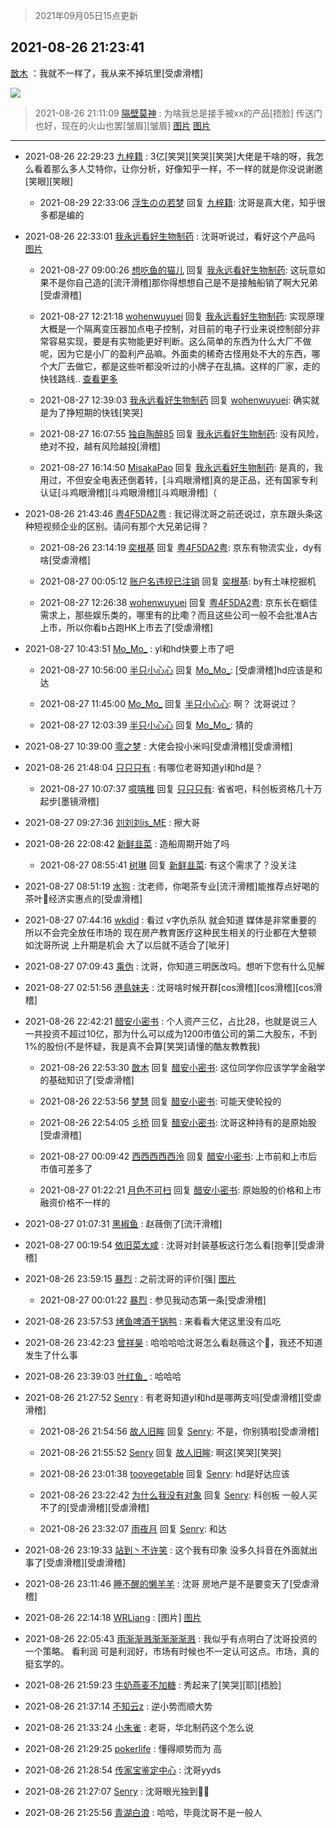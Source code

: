 > 2021年09月05日15点更新
<link rel="stylesheet" href="https://cdn.jsdelivr.net/gh/taotie6/sampleJSON@main/css/photo_show.css">


 ## 2021-08-26 21:23:41 

 [㪚木](https://www.coolapk.com/feed/29547801?shareKey=MzhmY2M0NzJjZDYzNjEzMTc4MzY~) ：我就不一样了，我从来不掉坑里[受虐滑稽] 

<div class="album">
<img class="img-item" src="http://image.coolapk.com/feed/2021/0826/21/1081091_34708885_4219_5101@1997x1986.png" />
</div>

> 2021-08-26 21:11:09 
> [隔壁莫神](https://www.coolapk.com/feed/29547448?shareKey=MDg5OWI2ZDQyMjhmNjEzMTc4MzY~) : 为啥我总是接手被xx的产品[捂脸] 传送门也好，现在的火山也罢[皱眉][皱眉] 
[图片](http://image.coolapk.com/feed/2021/0826/21/3932143_cf0f0395_3467_5388@690x280.png)
[图片](http://image.coolapk.com/feed/2021/0826/21/3932143_3cde3c87_3467_539@295x353.jpeg)

 ------- 

- 2021-08-26 22:29:23 [九梓籍](uid=2004005) : 3亿[笑哭][笑哭][笑哭]大佬是干啥的呀，我怎么看着那么多人艾特你，让你分析，好像知乎一样，不一样的就是你没说谢邀[笑眼][笑眼] 

    - 2021-08-29 22:33:06 [浮生のの若梦](uid=1701812) 回复 [九梓籍](uid=2004005): 沈哥是真大佬，知乎很多都是编的 

- 2021-08-26 22:33:01 [我永远看好生物制药](uid=3331493) : 沈哥听说过，看好这个产品吗 [图片](http://image.coolapk.com/feed/2021/0826/22/3331493_2530f7d9_8360_9363@2160x3840.jpeg)

    - 2021-08-27 09:00:26 [想吃鱼的猫儿](uid=2084496) 回复 [我永远看好生物制药](uid=3331493): 这玩意如果不是你自己造的[流汗滑稽]那你得想想自己是不是接触船销了啊大兄弟[受虐滑稽] 

    - 2021-08-27 12:21:18 [wohenwuyuei](uid=1096665) 回复 [我永远看好生物制药](uid=3331493): 实现原理大概是一个隔离变压器加点电子控制，对目前的电子行业来说控制部分非常容易实现，要是有实物能更好判断。这么简单的东西为什么大厂不做呢，因为它是小厂的盈利产品嘛。外面卖的稀奇古怪用处不大的东西，哪个大厂去做它，都是这些听都没听过的小牌子在乱搞。这样的厂家，走的快钱路线.. <a href="/feed/replyList?id=227184378">查看更多</a> 

    - 2021-08-27 12:39:03 [我永远看好生物制药](uid=3331493) 回复 [wohenwuyuei](uid=1096665): 确实就是为了挣短期的快钱[笑哭] 

    - 2021-08-27 16:07:55 [独自陶醉85](uid=2548295) 回复 [我永远看好生物制药](uid=3331493): 没有风险，绝对不投，越有风险越投[滑稽] 

    - 2021-08-27 16:14:50 [MisakaPao](uid=598611) 回复 [我永远看好生物制药](uid=3331493): 是真的，我用过，不但安全电表还倒着转，[斗鸡眼滑稽]真的是正品，还有国家专利认证[斗鸡眼滑稽][斗鸡眼滑稽][斗鸡眼滑稽]（ 

- 2021-08-26 21:43:46 [粤4F5DA2粤](uid=983185) : 我记得沈哥之前还说过，京东跟头条这种短视频企业的区别。请问有那个大兄弟记得？ 

    - 2021-08-26 23:14:19 [奕根基](uid=786346) 回复 [粤4F5DA2粤](uid=983185): 京东有物流实业，dy有啥[受虐滑稽] 

    - 2021-08-27 00:05:12 [账户名违规已注销](uid=1039732) 回复 [奕根基](uid=786346): by有土味挖掘机 

    - 2021-08-27 12:26:38 [wohenwuyuei](uid=1096665) 回复 [粤4F5DA2粤](uid=983185): 京东长在蝈佳需求上，那些娱乐类的，哪里有的比嘞？而且这些公司一般不会批准A古上市，所以你看b占跑HK上市去了[受虐滑稽] 

- 2021-08-27 10:43:51 [Mo_Mo_](uid=432865) : yl和hd快要上市了吧 

    - 2021-08-27 10:56:00 [半只小心心](uid=1559932) 回复 [Mo_Mo_](uid=432865): [受虐滑稽]hd应该是和达 

    - 2021-08-27 11:45:00 [Mo_Mo_](uid=432865) 回复 [半只小心心](uid=1559932): 啊？ 沈哥说过？ 

    - 2021-08-27 12:03:39 [半只小心心](uid=1559932) 回复 [Mo_Mo_](uid=432865): 猜的 

- 2021-08-27 10:39:00 [零之梦](uid=8391662) : 大佬会投小米吗[受虐滑稽][受虐滑稽] 

- 2021-08-26 21:48:04 [只只只有](uid=2467028) : 有哪位老哥知道yl和hd是？ 

    - 2021-08-27 10:07:37 [噫嘻稚](uid=3140341) 回复 [只只只有](uid=2467028): 省省吧，科创板资格几十万起步[墨镜滑稽] 

- 2021-08-27 09:27:36 [刘刘刘is_ME](uid=4119920) : 擦大哥 

- 2021-08-26 22:08:42 [新鲜韭菜](uid=1735035) : 造船周期开始了吗 

    - 2021-08-27 08:55:41 [树琳](uid=1807052) 回复 [新鲜韭菜](uid=1735035): 有这个需求了？没关注 

- 2021-08-27 08:51:19 [水狗](uid=1827990) : 沈老师，你喝茶专业[流汗滑稽]能推荐点好喝的茶叶🐴经济实惠点的[受虐滑稽] 

- 2021-08-27 07:44:16 [wkdid](uid=872292) : 看过 v字仇杀队 就会知道  媒体是非常重要的  所以不会完全放任市场的   现在房产教育医疗这种民生相关的行业都在大整顿  如沈哥所说  上升期是机会  大了以后就不适合了[呲牙] 

- 2021-08-27 07:09:43 [乘伪](uid=3843637) : 沈哥，你知道三明医改吗。想听下您有什么见解 

- 2021-08-27 02:51:56 [港島妹夫](uid=1145633) : 沈哥啥时候开群[cos滑稽][cos滑稽][cos滑稽] 

- 2021-08-26 22:42:21 [醋安小密书](uid=1946508) : 个人资产三亿，占比28，也就是说三人一共投资不超过10亿，那为什么可以成为1200市值公司的第二大股东，不到1%的股份(不是怀疑，我是真不会算[笑哭]请懂的酷友教教我) 

    - 2021-08-26 22:53:30 [㪚木](uid=1081091) 回复 [醋安小密书](uid=1946508): 这位同学你应该学学金融学的基础知识了[受虐滑稽] 

    - 2021-08-26 22:53:56 [梦慧](uid=3752449) 回复 [醋安小密书](uid=1946508): 可能天使轮投的 

    - 2021-08-26 22:54:05 [彡桥](uid=3740933) 回复 [醋安小密书](uid=1946508): 沈哥这种持有的是原始股[受虐滑稽] 

    - 2021-08-27 00:09:42 [西西西西西泠](uid=3009916) 回复 [醋安小密书](uid=1946508): 上市前和上市后市值可差多了 

    - 2021-08-27 01:22:21 [月色不可扫](uid=3639201) 回复 [醋安小密书](uid=1946508): 原始股的价格和上市融资价格不一样的 

- 2021-08-27 01:07:31 [黑椒鱼](uid=1624691) : 赵薇倒了[流汗滑稽] 

- 2021-08-27 00:19:54 [依旧菜太咸](uid=1600968) : 沈哥对封装基板这行怎么看[抱拳][受虐滑稽] 

- 2021-08-26 23:59:15 [暴烈](uid=3307053) : 之前沈哥的评价[强] [图片](http://image.coolapk.com/feed/2021/0826/23/3307053_eafd9488_3554_6108@1440x369.jpeg)

    - 2021-08-27 00:01:22 [暴烈](uid=3307053) : 参见我动态第一条[受虐滑稽] 

- 2021-08-26 23:57:53 [烤鱼啤酒干锅鸭](uid=1076410) : 来看看大佬这里没有瓜吃 

- 2021-08-26 23:42:23 [曾祥昊](uid=6695078) : 哈哈哈哈沈哥怎么看赵薇这个🍉，我还不知道发生了什么事 

- 2021-08-26 23:39:03 [叶红鱼_](uid=728808) : 哈哈哈 

- 2021-08-26 21:27:52 [Senry](uid=920128) : 有老哥知道yl和hd是哪两支吗[受虐滑稽][受虐滑稽] 

    - 2021-08-26 21:54:56 [故人旧眸](uid=5481001) 回复 [Senry](uid=920128): 不是，你别猜啦[受虐滑稽] 

    - 2021-08-26 21:55:52 [Senry](uid=920128) 回复 [故人旧眸](uid=5481001): 啊这[笑哭][笑哭] 

    - 2021-08-26 23:01:38 [toovegetable](uid=2180995) 回复 [Senry](uid=920128): hd是好达应该 

    - 2021-08-26 23:22:42 [为什么我没有对象](uid=2236988) 回复 [Senry](uid=920128): 科创板 一般人买不了的[受虐滑稽][受虐滑稽] 

    - 2021-08-26 23:32:07 [雨夜月](uid=2036968) 回复 [Senry](uid=920128): 和达 

- 2021-08-26 23:19:33 [站到丶不许笑](uid=1165627) : 这个我有印象 没多久抖音在外面就出事了[受虐滑稽][受虐滑稽] 

- 2021-08-26 23:11:46 [睡不醒的懒羊羊](uid=4242505) : 沈哥 房地产是不是要变天了[受虐滑稽] 

- 2021-08-26 22:14:18 [WRLiang](uid=533595) : [图片] [图片](http://image.coolapk.com/feed/2020/0606/14/1081091_5f842319_5639_0655@300x300.gif)

- 2021-08-26 22:05:43 [雨渐渐溅渐渐渐渐溅](uid=2384512) : 我似乎有点明白了沈哥投资的一个策略。
看利润
可是利润好，市场有时候也不一定认可这点。市场，真的挺玄学的。 

- 2021-08-26 21:59:23 [牛奶燕麦不加糖](uid=633325) : 秀起来了[笑哭][耶][捂脸] 

- 2021-08-26 21:37:14 [不知云z](uid=5657858) : 逆小势而顺大势 

- 2021-08-26 21:33:24 [小朱雀](uid=2221687) : 老哥，华北制药这个怎么说 

- 2021-08-26 21:29:25 [pokerlife](uid=575409) : 懂得顺势而为 高 

- 2021-08-26 21:28:54 [传家宝鉴定中心](uid=1537223) : 沈哥yyds 

- 2021-08-26 21:27:07 [Senry](uid=920128) : 沈哥眼光独到👍🏻 

- 2021-08-26 21:25:56 [青湖白浪](uid=1494466) : 哈哈，毕竟沈哥不是一般人 

